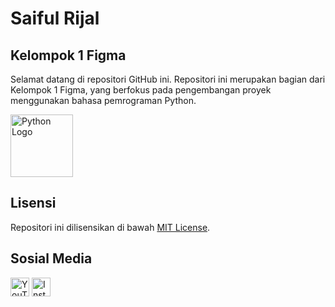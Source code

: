 # Saiful Rijal

## Kelompok 1 Figma

Selamat datang di repositori GitHub ini. Repositori ini merupakan bagian dari Kelompok 1 Figma, yang berfokus pada pengembangan proyek menggunakan bahasa pemrograman Python.

<img src="https://upload.wikimedia.org/wikipedia/commons/c/c3/Python-logo-notext.svg" alt="Python Logo" width="100" />

## Lisensi

Repositori ini dilisensikan di bawah [MIT License](LICENSE).

## Sosial Media

[<img src="https://upload.wikimedia.org/wikipedia/commons/4/42/YouTube_icon_%282013-2017%29.png" alt="YouTube" width="30"/>](https://www.youtube.com/@LinsOfficiall)
[<img src="https://upload.wikimedia.org/wikipedia/commons/a/a5/Instagram_icon.png" alt="Instagram" width="30"/>](https://www.instagram.com/rijalsavior)
